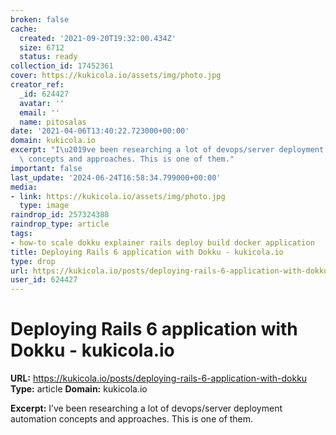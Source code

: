 ```yaml
---
broken: false
cache:
  created: '2021-09-20T19:32:00.434Z'
  size: 6712
  status: ready
collection_id: 17452361
cover: https://kukicola.io/assets/img/photo.jpg
creator_ref:
  _id: 624427
  avatar: ''
  email: ''
  name: pitosalas
date: '2021-04-06T13:40:22.723000+00:00'
domain: kukicola.io
excerpt: "I\u2019ve been researching a lot of devops/server deployment automation\
  \ concepts and approaches. This is one of them."
important: false
last_update: '2024-06-24T16:58:34.799000+00:00'
media:
- link: https://kukicola.io/assets/img/photo.jpg
  type: image
raindrop_id: 257324388
raindrop_type: article
tags:
- how-to scale dokku explainer rails deploy build docker application
title: Deploying Rails 6 application with Dokku - kukicola.io
type: drop
url: https://kukicola.io/posts/deploying-rails-6-application-with-dokku
user_id: 624427
---
```


# Deploying Rails 6 application with Dokku - kukicola.io

**URL:** https://kukicola.io/posts/deploying-rails-6-application-with-dokku
**Type:** article
**Domain:** kukicola.io

**Excerpt:** I’ve been researching a lot of devops/server deployment automation concepts and approaches. This is one of them.
